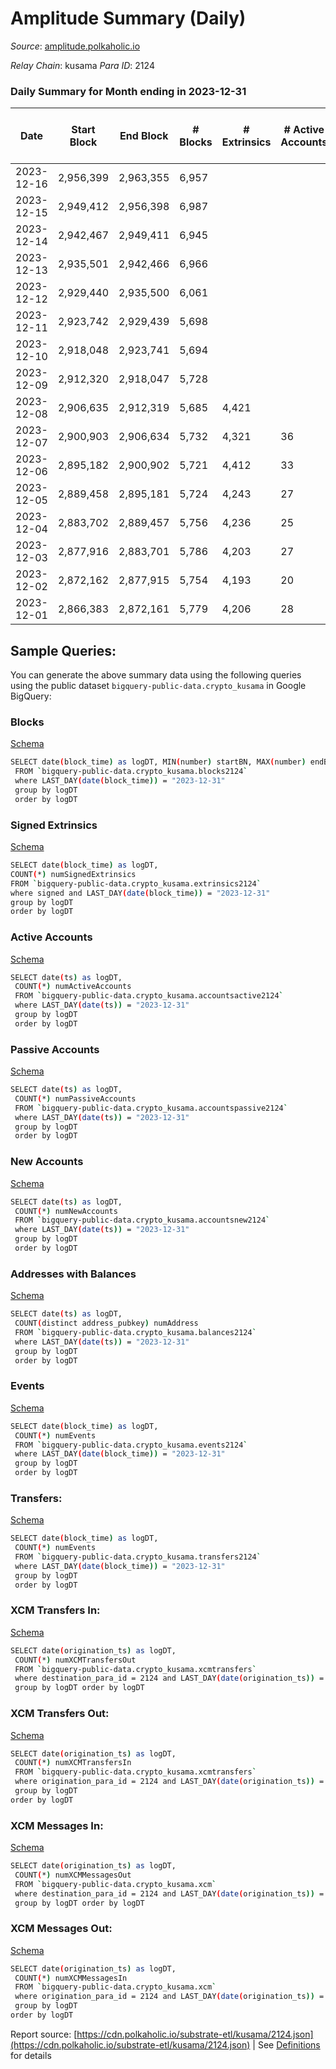 # Amplitude Summary (Daily)

_Source_: [amplitude.polkaholic.io](https://amplitude.polkaholic.io)

*Relay Chain*: kusama
*Para ID*: 2124



### Daily Summary for Month ending in 2023-12-31


| Date    | Start Block | End Block | # Blocks | # Extrinsics | # Active Accounts | # Passive Accounts | # New Accounts | # Addresses | # Events  | # Transfers ($USD) | # XCM Transfers In ($USD) | # XCM Transfers Out ($USD) | # XCM In | # XCM Out | Issues |
|---------|-------------|-----------|----------|--------------|-------------------|--------------------|----------------|-------------|-----------|--------------------|---------------------------|----------------------------|----------|-----------|--------|
| 2023-12-16 | 2,956,399 | 2,963,355 | 6,957 |  |  |  |  |  |  |   |   |   |  |  |  |
| 2023-12-15 | 2,949,412 | 2,956,398 | 6,987 |  |  |  |  |  |  |   |   |   |  |  |  |
| 2023-12-14 | 2,942,467 | 2,949,411 | 6,945 |  |  |  |  |  |  |   |   |   |  |  |  |
| 2023-12-13 | 2,935,501 | 2,942,466 | 6,966 |  |  |  |  |  |  |   | 1 ($0.03) |   | 1 |  |  |
| 2023-12-12 | 2,929,440 | 2,935,500 | 6,061 |  |  |  |  |  |  |   | 1 ($3.03) |   | 1 |  |  |
| 2023-12-11 | 2,923,742 | 2,929,439 | 5,698 |  |  |  |  |  |  |   | 1 ($28.70) |   | 1 |  |  |
| 2023-12-10 | 2,918,048 | 2,923,741 | 5,694 |  |  |  |  | 2,630 |  |   |   |   |  |  |  |
| 2023-12-09 | 2,912,320 | 2,918,047 | 5,728 |  |  |  |  | 2,630 |  |   |   | 1 ($75.94) |  | 1 |  |
| 2023-12-08 | 2,906,635 | 2,912,319 | 5,685 | 4,421 |  |  |  | 2,630 | 40,369 | 222  |   | 3 ($275.39) |  | 3 |  |
| 2023-12-07 | 2,900,903 | 2,906,634 | 5,732 | 4,321 | 36 | 3 | 1 | 2,630 | 39,095 | 42  |   |   |  |  |  |
| 2023-12-06 | 2,895,182 | 2,900,902 | 5,721 | 4,412 | 33 | 2 |  | 2,629 | 40,343 | 363  | 1 ($1,575.94) | 2 ($569.24) | 1 | 2 |  |
| 2023-12-05 | 2,889,458 | 2,895,181 | 5,724 | 4,243 | 27 | 7 | 3 | 2,629 | 38,533 | 15  |   |   | 1 |  |  |
| 2023-12-04 | 2,883,702 | 2,889,457 | 5,756 | 4,236 | 25 | 3 |  | 2,627 | 41,192 | 120  | 3 ($1,986.35) |   | 5 |  |  |
| 2023-12-03 | 2,877,916 | 2,883,701 | 5,786 | 4,203 | 27 | 4 |  | 2,627 | 44,394 | 46  |   |   |  |  |  |
| 2023-12-02 | 2,872,162 | 2,877,915 | 5,754 | 4,193 | 20 | 3 |  | 2,627 | 44,121 | 23  | 1 ($0.00256) |   | 1 |  |  |
| 2023-12-01 | 2,866,383 | 2,872,161 | 5,779 | 4,206 | 28 | 4 |  | 2,627 | 44,331 | 18  | 1 ($0.26) |   | 6 |  |  |

## Sample Queries:
You can generate the above summary data using the following queries using the public dataset `bigquery-public-data.crypto_kusama` in Google BigQuery:


### Blocks 

[Schema](https://github.com/colorfulnotion/substrate-etl/blob/main/schema/blocks.json)

```bash
SELECT date(block_time) as logDT, MIN(number) startBN, MAX(number) endBN, COUNT(*) numBlocks 
 FROM `bigquery-public-data.crypto_kusama.blocks2124`  
 where LAST_DAY(date(block_time)) = "2023-12-31" 
 group by logDT 
 order by logDT
```

### Signed Extrinsics 

[Schema](https://github.com/colorfulnotion/substrate-etl/blob/main/schema/extrinsics.json)

```bash
SELECT date(block_time) as logDT, 
COUNT(*) numSignedExtrinsics 
FROM `bigquery-public-data.crypto_kusama.extrinsics2124`  
where signed and LAST_DAY(date(block_time)) = "2023-12-31" 
group by logDT 
order by logDT
```

### Active Accounts 

[Schema](https://github.com/colorfulnotion/substrate-etl/blob/main/schema/accountsactive.json)

```bash
SELECT date(ts) as logDT, 
 COUNT(*) numActiveAccounts 
 FROM `bigquery-public-data.crypto_kusama.accountsactive2124` 
 where LAST_DAY(date(ts)) = "2023-12-31" 
 group by logDT 
 order by logDT
```

### Passive Accounts 

[Schema](https://github.com/colorfulnotion/substrate-etl/blob/main/schema/accountspassive.json)

```bash
SELECT date(ts) as logDT, 
 COUNT(*) numPassiveAccounts 
 FROM `bigquery-public-data.crypto_kusama.accountspassive2124` 
 where LAST_DAY(date(ts)) = "2023-12-31" 
 group by logDT 
 order by logDT
```

### New Accounts 

[Schema](https://github.com/colorfulnotion/substrate-etl/blob/main/schema/accountsnew.json)

```bash
SELECT date(ts) as logDT, 
 COUNT(*) numNewAccounts 
 FROM `bigquery-public-data.crypto_kusama.accountsnew2124` 
 where LAST_DAY(date(ts)) = "2023-12-31" 
 group by logDT
 order by logDT
```

### Addresses with Balances 

[Schema](https://github.com/colorfulnotion/substrate-etl/blob/main/schema/balances.json)

```bash
SELECT date(ts) as logDT,
 COUNT(distinct address_pubkey) numAddress 
 FROM `bigquery-public-data.crypto_kusama.balances2124` 
 where LAST_DAY(date(ts)) = "2023-12-31" 
 group by logDT 
 order by logDT
```

### Events 

[Schema](https://github.com/colorfulnotion/substrate-etl/blob/main/schema/events.json)

```bash
SELECT date(block_time) as logDT, 
 COUNT(*) numEvents 
 FROM `bigquery-public-data.crypto_kusama.events2124` 
 where LAST_DAY(date(block_time)) = "2023-12-31" 
 group by logDT 
 order by logDT
```

### Transfers:

[Schema](https://github.com/colorfulnotion/substrate-etl/blob/main/schema/transfers.json)

```bash
SELECT date(block_time) as logDT, 
 COUNT(*) numEvents 
 FROM `bigquery-public-data.crypto_kusama.transfers2124` 
 where LAST_DAY(date(block_time)) = "2023-12-31" 
 group by logDT 
 order by logDT
```

### XCM Transfers In: 

[Schema](https://github.com/colorfulnotion/substrate-etl/blob/main/schema/xcmtransfers.json)

```bash
SELECT date(origination_ts) as logDT, 
 COUNT(*) numXCMTransfersOut 
 FROM `bigquery-public-data.crypto_kusama.xcmtransfers` 
 where destination_para_id = 2124 and LAST_DAY(date(origination_ts)) = "2023-12-31" 
 group by logDT order by logDT
```

### XCM Transfers Out: 

[Schema](https://github.com/colorfulnotion/substrate-etl/blob/main/schema/xcmtransfers.json)

```bash
SELECT date(origination_ts) as logDT, 
 COUNT(*) numXCMTransfersIn 
 FROM `bigquery-public-data.crypto_kusama.xcmtransfers` 
 where origination_para_id = 2124 and LAST_DAY(date(origination_ts)) = "2023-12-31" 
 group by logDT 
order by logDT
```

### XCM Messages In: 

[Schema](https://github.com/colorfulnotion/substrate-etl/blob/main/schema/xcm.json)

```bash
SELECT date(origination_ts) as logDT, 
 COUNT(*) numXCMMessagesOut 
 FROM `bigquery-public-data.crypto_kusama.xcm` 
 where destination_para_id = 2124 and LAST_DAY(date(origination_ts)) = "2023-12-31" 
 group by logDT order by logDT
```

### XCM Messages Out: 

[Schema](https://github.com/colorfulnotion/substrate-etl/blob/main/schema/xcm.json)

```bash
SELECT date(origination_ts) as logDT, 
 COUNT(*) numXCMMessagesIn 
 FROM `bigquery-public-data.crypto_kusama.xcm` 
 where origination_para_id = 2124 and LAST_DAY(date(origination_ts)) = "2023-12-31" 
 group by logDT 
order by logDT
```


Report source: [https://cdn.polkaholic.io/substrate-etl/kusama/2124.json](https://cdn.polkaholic.io/substrate-etl/kusama/2124.json) | See [Definitions](/DEFINITIONS.md) for details
